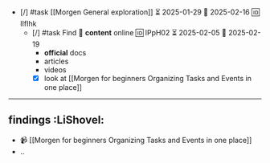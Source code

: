
- [/] #task [[Morgen General exploration]] ⏳ 2025-01-29 📅 2025-02-16 🆔 lIfIhk
	- [/] #task Find 👀 **content** online 🆔 lPpH02 ⏳ 2025-02-05 📅 2025-02-19
		- **official** docs
		- articles
		- videos
		- [x] look at [[Morgen for beginners Organizing Tasks and Events in one place]]

---
## findings :LiShovel:

- 📹 [[Morgen for beginners Organizing Tasks and Events in one place]]
- ..